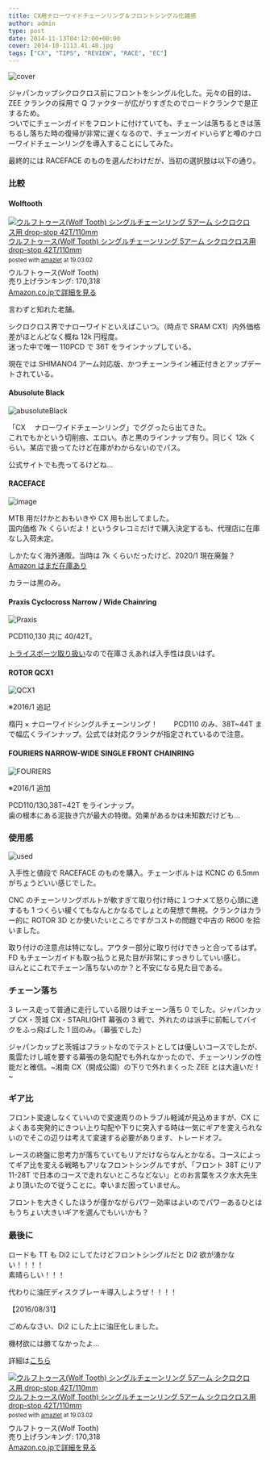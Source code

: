 ```yaml
---
title: CX用ナローワイドチェーンリング＆フロントシングル化雑感
author: admin
type: post
date: 2014-11-13T04:12:00+00:00
cover: 2014-10-1113.41.48.jpg
tags: ["CX", "TIPS", "REVIEW", "RACE", "EC"]
---
```


![cover](./2014-10-1113.41.48.jpg)

ジャパンカップシクロクロス前にフロントをシングル化した。元々の目的は、ZEE クランクの採用で Q ファクターが広がりすぎたのでロードクランクで是正するため。  
ついでにチェーンガイドをフロントに付けていても、チェーンは落ちるときは落ちるし落ちた時の復帰が非常に遅くなるので、チェーンガイドいらずと噂のナローワイドチェーンリングを導入することにしてみた。

最終的には RACEFACE のものを選んだわけだが、当初の選択肢は以下の通り。

### 比較

#### Wolftooth

<div class="amazlet-box" style="margin-bottom:0px;"><div class="amazlet-image" style="float:left;margin:0px 12px 1px 0px;"><a href="http://www.amazon.co.jp/exec/obidos/ASIN/B00MYJ3MPU/gensobunya-22/ref=nosim/" name="amazletlink" target="_blank"><img src="https://images-fe.ssl-images-amazon.com/images/I/41K-gE6gZkL._SL160_.jpg" alt="ウルフトゥース(Wolf Tooth) シングルチェーンリング 5アーム シクロクロス用 drop-stop 42T/110mm" style="border: none;" /></a></div><div class="amazlet-info" style="line-height:120%; margin-bottom: 10px"><div class="amazlet-name" style="margin-bottom:10px;line-height:120%"><a href="http://www.amazon.co.jp/exec/obidos/ASIN/B00MYJ3MPU/gensobunya-22/ref=nosim/" name="amazletlink" target="_blank">ウルフトゥース(Wolf Tooth) シングルチェーンリング 5アーム シクロクロス用 drop-stop 42T/110mm</a><div class="amazlet-powered-date" style="font-size:80%;margin-top:5px;line-height:120%">posted with <a href="http://www.amazlet.com/" title="amazlet" target="_blank">amazlet</a> at 19.03.02</div></div><div class="amazlet-detail">ウルフトゥース(Wolf Tooth) <br />売り上げランキング: 170,318<br /></div><div class="amazlet-sub-info" style="float: left;"><div class="amazlet-link" style="margin-top: 5px"><a href="http://www.amazon.co.jp/exec/obidos/ASIN/B00MYJ3MPU/gensobunya-22/ref=nosim/" name="amazletlink" target="_blank">Amazon.co.jpで詳細を見る</a></div></div></div><div class="amazlet-footer" style="clear: left"></div></div>

言わずと知れた老舗。

シクロクロス界でナローワイドといえばこいつ。（時点で SRAM CX1）内外価格差がほとんどなく概ね 12k 円程度。  
迷った中で唯一 110PCD で 36T をラインナップしている。

現在では SHIMANO4 アーム対応版、かつチェーンライン補正付きとアップデートされている。

#### Abusolute Black

![abusoluteBlack](./cyclocross_narrow_wide_cx_chainring_110bcd_2.jpg)

「CX 　ナローワイドチェーンリング」でググったら出てきた。  
これでもかという切削痕、エロい。赤と黒のラインナップ有り。同じく 12k くらい。某店で扱ってたけど在庫がわからないのでパス。

公式サイトでも売ってるけどね…

#### RACEFACE

![image](./FireShotCapture66-ProductDetails-RaceFace_-http___www.raceface.com_products_d.png)

MTB 用だけかとおもいきや CX 用も出してました。  
国内価格 7k くらいだよ！というタレコミだけで購入決定するも、代理店に在庫なし入荷未定。

しかたなく海外通販。当時は 7k くらいだったけど、2020/1 現在廃盤？[Amazon はまだ在庫あり](https://amzn.to/362kOwE)

カラーは黒のみ。

#### Praxis Cyclocross Narrow / Wide Chainring

![Praxis](./E38380E382A6E383B3E383ADE383BCE38389.jpg)

PCD110,130 共に 40/42T。

<a href="http://www.trisports.jp/?q=catalog/node/7605" target="_blank">トライスポーツ取り扱い</a>なので在庫さえあれば入手性は良いはず。

#### ROTOR QCX1

![QCX1](./qcx1.jpg)

※2016/1 追記

楕円 × ナローワイドシングルチェーンリング！　　
PCD110 のみ、38T~44T まで幅広くラインナップ。公式では対応クランクが指定されているので注意。

#### FOURIERS NARROW-WIDE SINGLE FRONT CHAINRING

![FOURIERS](./1412295707.jpg)

※2016/1 追加

PCD110/130,38T~42T をラインナップ。  
歯の根本にある泥抜き穴が最大の特徴。効果があるかは未知数だけども…

### 使用感

![used](./2014-10-1113.41.57.jpg)

入手性と値段で RACEFACE のものを購入。チェーンボルトは KCNC の 6.5mm がちょうどいい感じでした。

CNC のチェーンリングボルトが軟すぎて取り付け時に１つナメて怒り心頭に達するも 1 つくらい緩くてもなんとかなるでしょとの発想で無視。クランクはカラー的に ROTOR 3D とか使いたいところですがコストの問題で中古の R600 を拾いました。

取り付けの注意点は特になし。アウター部分に取り付けできっと合ってるはず。FD もチェーンガイドも取っ払うと見た目が非常にすっきりしていい感じ。  
ほんとにこれでチェーン落ちないのか？と不安になる見た目である。

### チェーン落ち

3 レース走って普通に走行している限りはチェーン落ち 0 でした。ジャパンカップ CX・茨城 CX・STARLIGHT 幕張の 3 戦で、外れたのは派手に前転してバイクをふっ飛ばした 1 回のみ。（幕張でした）

ジャパンカップと茨城はフラットなのでテストとしては優しいコースでしたが、風雲たけし城を要する幕張の急勾配でも外れなかったので、チェーンリングの性能だと確信。~湘南 CX（開成公園）の下りで外れまくった ZEE とは大違いだ！~

### ギア比

フロント変速しなくていいので変速周りのトラブル軽減が見込めますが、CX によくある突発的にきつい上り勾配や下りに突入する時は一気にギアを変えられないのでそこの辺りは考えて変速する必要があります、トレードオフ。

レースの終盤に思考力が落ちていてもリアだけならなんとかなる。コースによってギア比を変える戦略もアリなフロントシングルですが、「フロント 38T にリア 11-28T で日本のコースで走れないところなどない」とのお言葉をスク水大先生より頂いたので従うことに。幸いまだ困っていません。

フロントを大きくしたほうが僅かながらパワー効率はよいのでパワーあるひとはもうちょい大きいギアを選んでもいいかも？

### 最後に

ロードも TT も Di2 にしてたけどフロントシングルだと Di2 欲が湧かない！！！！  
素晴らしい！！！

代わりに油圧ディスクブレーキ導入しようぜ！！！！

【2016/08/31】

ごめんなさい、Di2 にした上に油圧化しました。

機材欲には勝てなかったよ…

詳細は<a href="/2016/08/st-r785mtbcx.html" target="_blank">こちら</a>

<div class="amazlet-box" style="margin-bottom:0px;"><div class="amazlet-image" style="float:left;margin:0px 12px 1px 0px;"><a href="http://www.amazon.co.jp/exec/obidos/ASIN/B00MYJ3MPU/gensobunya-22/ref=nosim/" name="amazletlink" target="_blank"><img src="https://images-fe.ssl-images-amazon.com/images/I/41K-gE6gZkL._SL160_.jpg" alt="ウルフトゥース(Wolf Tooth) シングルチェーンリング 5アーム シクロクロス用 drop-stop 42T/110mm" style="border: none;" /></a></div><div class="amazlet-info" style="line-height:120%; margin-bottom: 10px"><div class="amazlet-name" style="margin-bottom:10px;line-height:120%"><a href="http://www.amazon.co.jp/exec/obidos/ASIN/B00MYJ3MPU/gensobunya-22/ref=nosim/" name="amazletlink" target="_blank">ウルフトゥース(Wolf Tooth) シングルチェーンリング 5アーム シクロクロス用 drop-stop 42T/110mm</a><div class="amazlet-powered-date" style="font-size:80%;margin-top:5px;line-height:120%">posted with <a href="http://www.amazlet.com/" title="amazlet" target="_blank">amazlet</a> at 19.03.02</div></div><div class="amazlet-detail">ウルフトゥース(Wolf Tooth) <br />売り上げランキング: 170,318<br /></div><div class="amazlet-sub-info" style="float: left;"><div class="amazlet-link" style="margin-top: 5px"><a href="http://www.amazon.co.jp/exec/obidos/ASIN/B00MYJ3MPU/gensobunya-22/ref=nosim/" name="amazletlink" target="_blank">Amazon.co.jpで詳細を見る</a></div></div></div><div class="amazlet-footer" style="clear: left"></div></div>
